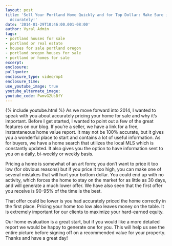 ```yaml
---
layout: post
title: 'Sell Your Portland Home Quickly and for Top Dollar: Make Sure it''s Priced
  Accurately!'
date: '2014-01-29T10:46:00.001-08:00'
author: Vyral Admin
tags:
- portland houses for sale
- portland or real estate
- houses for sale portland oregon
- portland oregon houses for sale
- portland or homes for sale
excerpt:
enclosure:
pullquote:
enclosure_type: video/mp4
enclosure_time:
use_youtube_image: true
youtube_alternate_image:
youtube_code: PwmvG2UsBfY
---
```

{% include youtube.html %}
As we move forward into 2014, I wanted to speak with you about accurately pricing your home for sale and why it’s important. Before I get started, I wanted to point out a few of the great features on our blog. If you’re a seller, we have a link for a free, instantaneous home value report. It may not be 100% accurate, but it gives you a wonderful place to start and contains a lot of useful information. As for buyers, we have a home search that utilizes the local MLS which is constantly updated. It also gives you the option to have information sent to you on a daily, bi-weekly or weekly basis.

Pricing a home is somewhat of an art form; you don’t want to price it too low (for obvious reasons) but if you price it too high, you can make one of several mistakes that will hurt your bottom dollar. You could end up with no activity, which forces the home to stay on the market for as little as 30 days, and will generate a much lower offer. We have also seen that the first offer you receive is 90-95% of the time is the best.

That offer could be lower is you had accurately priced the home correctly in the first place. Pricing your home too low also leaves money on the table. It is extremely important for our clients to maximize your hard-earned equity.

Our home evaluation is a great start, but if you would like a more detailed report we would be happy to generate one for you. This will help us see the entire picture before signing off on a recommended value for your property. Thanks and have a great day!
